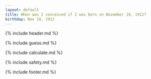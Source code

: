 ```yaml
---
layout: default
title: When was I conceived if I was born on November 19, 1912?
birthday: Nov 19, 1912
---
```


{% include header.md %}

{% include guess.md %}

{% include calculate.md %}

{% include safety.md %}

{% include footer.md %}



